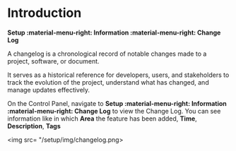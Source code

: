 # Introduction

**Setup :material-menu-right: Information :material-menu-right: Change Log**

A changelog is a chronological record of notable changes made to a project, software, or document.

It serves as a historical reference for developers, users, and stakeholders to track the evolution of the project, understand what has changed, and manage updates effectively.

On the Control Panel, navigate to **Setup :material-menu-right: Information :material-menu-right: Change Log** to view the Change Log.
You can see information like in which **Area** the feature has been added, **Time**, **Description**, **Tags**

<img src= "/setup/img/changelog.png> 